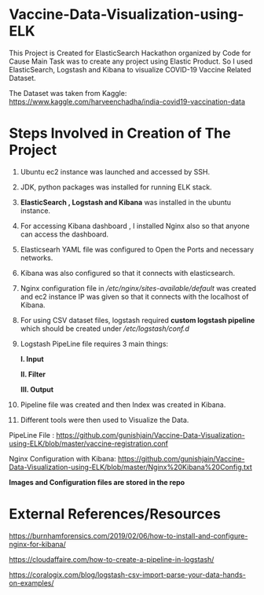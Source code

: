 # Vaccine-Data-Visualization-using-ELK

This Project is Created for ElasticSearch Hackathon organized by Code for Cause
Main Task was to create any project using Elastic Product.
So I used ElasticSearch, Logstash and Kibana to visualize COVID-19 Vaccine Related Dataset.

The Dataset was taken from Kaggle: https://www.kaggle.com/harveenchadha/india-covid19-vaccination-data

# Steps Involved in Creation of The Project

1. Ubuntu ec2 instance was launched and accessed by SSH.
2. JDK, python packages was installed for running ELK stack.
3. **ElasticSearch , Logstash and Kibana** was installed in the ubuntu instance.
4. For accessing Kibana dashboard , I installed Nginx also so that anyone can access the dashboard.
5. Elasticsearh YAML file was configured to Open the Ports and necessary networks.
6. Kibana was also configured so that it connects with elasticsearch.
7. Nginx configuration file in _/etc/nginx/sites-available/default_ was created and ec2 instance IP was given so that it connects with the localhost of Kibana.
8. For using CSV dataset files, logstash required **custom logstash pipeline** which should be created under _/etc/logstash/conf.d_ 
9. Logstash PipeLine file  requires 3 main things:

   **I. Input**
   
   **II. Filter**
   
   **III. Output**
 
10. Pipeline file was created and then Index was created in Kibana.
11. Different tools were then used to Visualize the Data.

PipeLine File : https://github.com/gunishjain/Vaccine-Data-Visualization-using-ELK/blob/master/vaccine-registration.conf

Nginx Configuration with Kibana: https://github.com/gunishjain/Vaccine-Data-Visualization-using-ELK/blob/master/Nginx%20Kibana%20Config.txt

**Images and Configuration files are stored in the repo**

# External References/Resources

https://burnhamforensics.com/2019/02/06/how-to-install-and-configure-nginx-for-kibana/

https://cloudaffaire.com/how-to-create-a-pipeline-in-logstash/

https://coralogix.com/blog/logstash-csv-import-parse-your-data-hands-on-examples/
